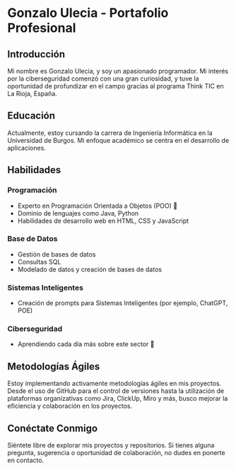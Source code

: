 # Gonzalo Ulecia - Portafolio Profesional

## Introducción

Mi nombre es Gonzalo Ulecia, y soy un apasionado programador. Mi interés por la ciberseguridad comenzó con una gran curiosidad, y tuve la oportunidad de profundizar en el campo gracias al programa Think TIC en La Rioja, España.

## Educación

Actualmente, estoy cursando la carrera de Ingeniería Informática en la Universidad de Burgos. Mi enfoque académico se centra en el desarrollo de aplicaciones.

## Habilidades

### Programación

- Experto en Programación Orientada a Objetos (POO) 🌲
- Dominio de lenguajes como Java, Python 
- Habilidades de desarrollo web en HTML, CSS y JavaScript 

### Base de Datos

- Gestión de bases de datos
- Consultas SQL
- Modelado de datos y creación de bases de datos

### Sistemas Inteligentes

- Creación de prompts para Sistemas Inteligentes (por ejemplo, ChatGPT, POE)

### Ciberseguridad
- Aprendiendo cada día más sobre este sector 🚀

## Metodologías Ágiles

Estoy implementando activamente metodologías ágiles en mis proyectos. Desde el uso de GitHub para el control de versiones hasta la utilización de plataformas organizativas como Jira, ClickUp, Miro y más, busco mejorar la eficiencia y colaboración en los proyectos.

## Conéctate Conmigo

Siéntete libre de explorar mis proyectos y repositorios. Si tienes alguna pregunta, sugerencia o oportunidad de colaboración, no dudes en ponerte en contacto.
